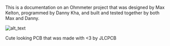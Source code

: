 This is a documentation on an Ohmmeter project that was designed by Max Kelton, programmed by Danny Kha, and built and tested together by both Max and Danny.

![alt_text](https://media.discordapp.net/attachments/1085757492501414049/1089993893757599884/sqTiwPD.png?width=952&height=703)

Cute looking PCB that was made with <3 by JLCPCB
